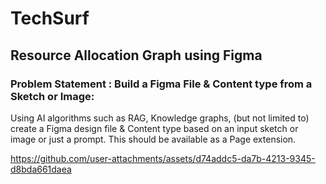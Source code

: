 # TechSurf

## Resource Allocation Graph using Figma

### Problem Statement : Build a Figma File & Content type from a Sketch or Image:
Using AI algorithms such as RAG, Knowledge graphs, (but not limited to) create a Figma design file & Content type based on an input sketch or image or just a prompt. This should be available as a Page extension.

https://github.com/user-attachments/assets/d74addc5-da7b-4213-9345-d8bda661daea

